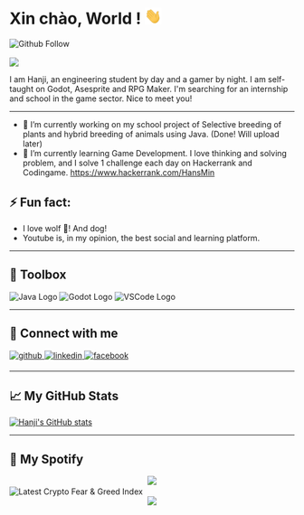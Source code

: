 <h1> Xin chào, World ! <img src="https://raw.githubusercontent.com/ABSphreak/ABSphreak/master/gifs/Hi.gif" width="30px"></h1>

![Github Follow](https://img.shields.io/github/followers/hans-min?style=social)

<img src="https://komarev.com/ghpvc/?username=hans-min&&style=flat-square" align="center" />
</div>  

I am Hanji, an engineering student by day and a gamer by night. I am self-taught on Godot, Asesprite and RPG Maker. I'm searching for an internship and school in the game sector.
Nice to meet you!

---

- 🔭 I’m currently working on my school project of Selective breeding of plants and hybrid breeding of animals using Java. (Done! Will upload later)
- 🌱 I’m currently learning Game Development. I love thinking and solving problem, and I solve 1 challenge each day on Hackerrank and Codingame. https://www.hackerrank.com/HansMin

## ⚡ Fun fact:
-  I love wolf 🐺! And dog! 
-  Youtube is, in my opinion, the best social and learning platform.
---
## 🧰 Toolbox

<img src="https://cdn.worldvectorlogo.com/logos/java-4.svg" alt="Java Logo" width="60" height="60"/> <img src="https://cdn.worldvectorlogo.com/logos/godot-logo.svg" alt="Godot Logo" width="70" height="70"/> <img src="https://cdn.worldvectorlogo.com/logos/visual-studio-code-1.svg" alt="VSCode Logo" width="50" height="50"/>

---
## 💬 Connect with me  
<a href="https://github.com/hans-min" target="_blank">
<img src=https://img.shields.io/badge/github-%2324292e.svg?&style=for-the-badge&logo=github&logoColor=white alt=github style="margin-bottom: 5px;" />
</a>
<a href="https://linkedin.com/in/hans-min-4510471" target="_blank">
<img src=https://img.shields.io/badge/linkedin-%231E77B5.svg?&style=for-the-badge&logo=linkedin&logoColor=white alt=linkedin style="margin-bottom: 5px;" />
</a>
<a href="https://www.facebook.com/Hanji4510471" target="_blank">
<img src=https://img.shields.io/badge/facebook-%232E87FB.svg?&style=for-the-badge&logo=facebook&logoColor=white alt=facebook style="margin-bottom: 5px;" />
</a>  

---

## &#x1f4c8; My GitHub Stats

[![Hanji's GitHub stats](https://github-readme-stats.vercel.app/api?username=hans-min&theme=tokyonight)](https://github.com/anuraghazra/github-readme-stats)

---
## :musical_note: My Spotify
<div align="center"><img src="https://spotify-github-profile.vercel.app/api/view?uid=meehees&cover_image=true&theme=default" /></div>  

<img src="https://alternative.me/crypto/fear-and-greed-index.png" alt="Latest Crypto Fear & Greed Index" />

<br/>  
<div align="center"><img src="https://camo.githubusercontent.com/7998890254268d8ed476c9f66d3fa59d21dd354d2090036083c82af4cda2a0eb/68747470733a2f2f666f7274686562616467652e636f6d2f696d616765732f6261646765732f6275696c742d776974682d6c6f76652e737667"/></div>  


  

